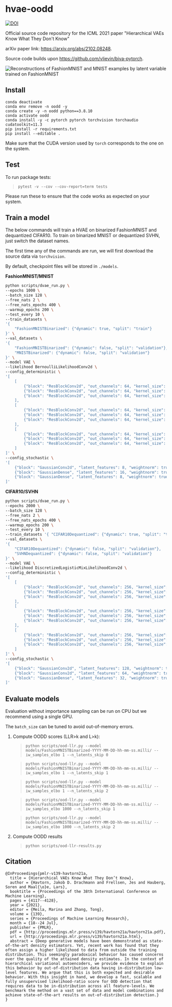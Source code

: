 # hvae-oodd

<a href="https://doi.org/10.5281/zenodo.5873322"><img src="https://zenodo.org/badge/DOI/10.5281/zenodo.5873322.svg" alt="DOI"></a>

Official source code repository for the ICML 2021 paper "Hierarchical VAEs Know What They Don't Know"

arXiv paper link: https://arxiv.org/abs/2102.08248.

Source code builds upon https://github.com/vlievin/biva-pytorch.

![Reconstructions of FashionMNIST and MNIST examples by latent variable trained on FashionMNIST](https://github.com/JakobHavtorn/hvae-oodd/blob/main/assets/reconstructions.png)


## Install

```
conda deactivate
conda env remove -n oodd -y
conda create -y -n oodd python==3.8.10
conda activate oodd
conda install -y -c pytorch pytorch torchvision torchaudio cudatoolkit=11.3
pip install -r requirements.txt
pip install --editable .
```

Make sure that the CUDA version used by `torch` corresponds to the one on the system.


## Test

To run package tests:

> `pytest -v --cov --cov-report=term tests`

Please run these to ensure that the code works as expected on your system.


## Train a model

The below commands will train a HVAE on binarized FashionMNIST and dequantized CIFAR10.
To train on binarized MNIST or dequantized SVHN, just switch the dataset names.

The first time any of the commands are run, we will first download the source data via `torchvision`.

By default, checkpoint files will be stored in `./models`.


**FashionMNIST/MNIST**

```bash
python scripts/dvae_run.py \
--epochs 1000 \
--batch_size 128 \
--free_nats 2 \
--free_nats_epochs 400 \
--warmup_epochs 200 \
--test_every 10 \
--train_datasets \
'{
    "FashionMNISTBinarized": {"dynamic": true, "split": "train"}
}' \
--val_datasets \
'{
    "FashionMNISTBinarized": {"dynamic": false, "split": "validation"},
    "MNISTBinarized": {"dynamic": false, "split": "validation"}
}' \
--model VAE \
--likelihood BernoulliLikelihoodConv2d \
--config_deterministic \
'[
    [
        {"block": "ResBlockConv2d", "out_channels": 64, "kernel_size": 5, "stride": 1, "weightnorm": true, "gated": false},
        {"block": "ResBlockConv2d", "out_channels": 64, "kernel_size": 5, "stride": 1, "weightnorm": true, "gated": false},
        {"block": "ResBlockConv2d", "out_channels": 64, "kernel_size": 5, "stride": 2, "weightnorm": true, "gated": false}
    ],
    [
        {"block": "ResBlockConv2d", "out_channels": 64, "kernel_size": 3, "stride": 1, "weightnorm": true, "gated": false},
        {"block": "ResBlockConv2d", "out_channels": 64, "kernel_size": 3, "stride": 1, "weightnorm": true, "gated": false},
        {"block": "ResBlockConv2d", "out_channels": 64, "kernel_size": 3, "stride": 2, "weightnorm": true, "gated": false}
    ],
    [
        {"block": "ResBlockConv2d", "out_channels": 64, "kernel_size": 3, "stride": 1, "weightnorm": true, "gated": false},
        {"block": "ResBlockConv2d", "out_channels": 64, "kernel_size": 3, "stride": 1, "weightnorm": true, "gated": false},
        {"block": "ResBlockConv2d", "out_channels": 64, "kernel_size": 3, "stride": 1, "weightnorm": true, "gated": false}
    ]
]' \
--config_stochastic \
'[
    {"block": "GaussianConv2d", "latent_features": 8, "weightnorm": true},
    {"block": "GaussianDense", "latent_features": 16, "weightnorm": true},
    {"block": "GaussianDense", "latent_features": 8, "weightnorm": true}
]'
```


**CIFAR10/SVHN**

```bash
python scripts/dvae_run.py \
--epochs 2000 \
--batch_size 128 \
--free_nats 2 \
--free_nats_epochs 400 \
--warmup_epochs 200 \
--test_every 10 \
--train_datasets '{ "CIFAR10Dequantized": {"dynamic": true, "split": "train"}}' \
--val_datasets \
'{
    "CIFAR10Dequantized": {"dynamic": false, "split": "validation"},
    "SVHNDequantized": {"dynamic": false, "split": "validation"}
}' \
--model VAE \
--likelihood DiscretizedLogisticMixLikelihoodConv2d \
--config_deterministic \
'[
    [
        {"block": "ResBlockConv2d", "out_channels": 256, "kernel_size": 5, "stride": 1, "weightnorm": true, "gated": false},
        {"block": "ResBlockConv2d", "out_channels": 256, "kernel_size": 5, "stride": 1, "weightnorm": true, "gated": false},
        {"block": "ResBlockConv2d", "out_channels": 256, "kernel_size": 5, "stride": 2, "weightnorm": true, "gated": false}
    ],
    [
        {"block": "ResBlockConv2d", "out_channels": 256, "kernel_size": 3, "stride": 1, "weightnorm": true, "gated": false},
        {"block": "ResBlockConv2d", "out_channels": 256, "kernel_size": 3, "stride": 1, "weightnorm": true, "gated": false},
        {"block": "ResBlockConv2d", "out_channels": 256, "kernel_size": 3, "stride": 2, "weightnorm": true, "gated": false}
    ],
    [
        {"block": "ResBlockConv2d", "out_channels": 256, "kernel_size": 3, "stride": 1, "weightnorm": true, "gated": false},
        {"block": "ResBlockConv2d", "out_channels": 256, "kernel_size": 3, "stride": 1, "weightnorm": true, "gated": false},
        {"block": "ResBlockConv2d", "out_channels": 256, "kernel_size": 3, "stride": 2, "weightnorm": true, "gated": false}
    ]
]' \
--config_stochastic \
'[
    {"block": "GaussianConv2d", "latent_features": 128, "weightnorm": true},
    {"block": "GaussianConv2d", "latent_features": 64, "weightnorm": true},
    {"block": "GaussianDense", "latent_features": 32, "weightnorm": true}
]'
```


## Evaluate models

Evaluation without importance sampling can be run on CPU but we recommend using a single GPU. 

The `batch_size` can be tuned to avoid out-of-memory errors.

1. Compute OODD scores  (LLR>k and L>k):
   > `python scripts/ood-llr.py --model models/FashionMNISTBinarized-YYYY-MM-DD-hh-mm-ss.milli/ --iw_samples_elbo 1 --n_latents_skip 0`

   > `python scripts/ood-llr.py --model models/FashionMNISTBinarized-YYYY-MM-DD-hh-mm-ss.milli/ --iw_samples_elbo 1 --n_latents_skip 1`

   > `python scripts/ood-llr.py --model models/FashionMNISTBinarized-YYYY-MM-DD-hh-mm-ss.milli/ --iw_samples_elbo 1 --n_latents_skip 2`

   > `python scripts/ood-llr.py --model models/FashionMNISTBinarized-YYYY-MM-DD-hh-mm-ss.milli/ --iw_samples_elbo 1000 --n_latents_skip 1`

   > `python scripts/ood-llr.py --model models/FashionMNISTBinarized-YYYY-MM-DD-hh-mm-ss.milli/ --iw_samples_elbo 1000 --n_latents_skip 2`

2. Compute OODD results
    > `python scripts/ood-llr-results.py`


## Citation

```
@InProceedings{pmlr-v139-havtorn21a,
  title = {Hierarchical VAEs Know What They Don’t Know},
  author = {Havtorn, Jakob D. Drachmann and Frellsen, Jes and Hauberg, Soren and Maal{\o}e, Lars},
  booktitle = {Proceedings of the 38th International Conference on Machine Learning},
  pages = {4117--4128},
  year = {2021},
  editor = {Meila, Marina and Zhang, Tong},
  volume = {139},
  series = {Proceedings of Machine Learning Research},
  month = {18--24 Jul},
  publisher = {PMLR},
  pdf = {http://proceedings.mlr.press/v139/havtorn21a/havtorn21a.pdf},
  url = {http://proceedings.mlr.press/v139/havtorn21a.html},
  abstract = {Deep generative models have been demonstrated as state-of-the-art density estimators. Yet, recent work has found that they often assign a higher likelihood to data from outside the training distribution. This seemingly paradoxical behavior has caused concerns over the quality of the attained density estimates. In the context of hierarchical variational autoencoders, we provide evidence to explain this behavior by out-of-distribution data having in-distribution low-level features. We argue that this is both expected and desirable behavior. With this insight in hand, we develop a fast, scalable and fully unsupervised likelihood-ratio score for OOD detection that requires data to be in-distribution across all feature-levels. We benchmark the method on a vast set of data and model combinations and achieve state-of-the-art results on out-of-distribution detection.}
}
```
